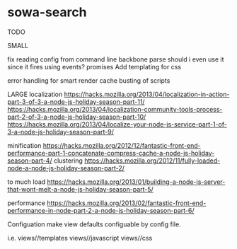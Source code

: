 sowa-search
=================
TODO

SMALL

fix reading config from command line
backbone parse should i even use it since it fires using events?
promises
Add templating for css



error handling for smart render
cache busting of scripts

LARGE
localization
https://hacks.mozilla.org/2013/04/localization-in-action-part-3-of-3-a-node-js-holiday-season-part-11/
https://hacks.mozilla.org/2013/04/localization-community-tools-process-part-2-of-3-a-node-js-holiday-season-part-10/
https://hacks.mozilla.org/2013/04/localize-your-node-js-service-part-1-of-3-a-node-js-holiday-season-part-9/

minification
https://hacks.mozilla.org/2012/12/fantastic-front-end-performance-part-1-concatenate-compress-cache-a-node-js-holiday-season-part-4/
clustering
https://hacks.mozilla.org/2012/11/fully-loaded-node-a-node-js-holiday-season-part-2/

to much load
https://hacks.mozilla.org/2013/01/building-a-node-js-server-that-wont-melt-a-node-js-holiday-season-part-5/

performance
https://hacks.mozilla.org/2013/02/fantastic-front-end-performance-in-node-part-2-a-node-js-holiday-season-part-6/


Configuation
make view defaults configuable by config file.

i.e.
 views/<folder>/templates
views/<folder>/javascript
views/<folder>/css
